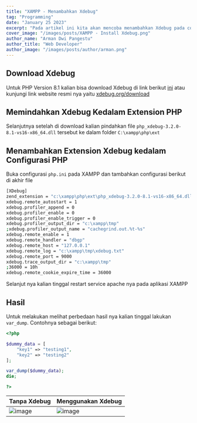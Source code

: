 ```yaml
---
title: "XAMPP - Menambahkan Xdebug"
tag: "Programming"
date: "January 25 2023"
excerpt: "Pada artikel ini kita akan mencoba menambahkan Xdebug pada configurasi Apache di XAMPP"
cover_image: "/images/posts/XAMPP - Install Xdebug.png"
author_name: "Arman Dwi Pangestu"
author_title: "Web Developer"
author_image: "/images/posts/author/arman.png"
---
```


## Download Xdebug

Untuk PHP Version 8.1 kalian bisa download Xdebug di link berikut [ini](https://xdebug.org/files/php_xdebug-3.2.0-8.1-vs16-x86_64.dll) atau kunjungi
link website resmi nya yaitu [xdebug.org/download](https://xdebug.org/download)

## Memindahkan Xdebug Kedalam Extension PHP

Selanjutnya setelah di download kalian pindahkan file `php_xdebug-3.2.0-8.1-vs16-x86_64.dll` tersebut ke dalam folder `C:\xampp\php\ext`

## Menambahkan Extension Xdebug kedalam Configurasi PHP

Buka configurasi `php.ini` pada XAMPP dan tambahkan configurasi berikut di akhir file

```sh
[XDebug]
zend_extension = "c:\xampp\php\ext\php_xdebug-3.2.0-8.1-vs16-x86_64.dll"
xdebug.remote_autostart = 1
xdebug.profiler_append = 0
xdebug.profiler_enable = 0
xdebug.profiler_enable_trigger = 0
xdebug.profiler_output_dir = "c:\xampp\tmp"
;xdebug.profiler_output_name = "cachegrind.out.%t-%s"
xdebug.remote_enable = 1
xdebug.remote_handler = "dbgp"
xdebug.remote_host = "127.0.0.1"
xdebug.remote_log = "c:\xampp\tmp\xdebug.txt"
xdebug.remote_port = 9000
xdebug.trace_output_dir = "c:\xampp\tmp"
;36000 = 10h
xdebug.remote_cookie_expire_time = 36000
```

Selanjut nya kalian tinggal restart service apache nya pada aplikasi XAMPP

## Hasil

Untuk melakukan melihat perbedaan hasil nya kalian tinggal lakukan `var_dump`. Contohnya sebagai berikut:

```php
<?php

$dummy_data = [
    "key1" => "testing1",
    "key2" => "testing2"
];

var_dump($dummy_data);
die;

?>
```

| Tanpa Xdebug                                                                                                    | Menggunakan Xdebug                                                                                              |
| --------------------------------------------------------------------------------------------------------------- | --------------------------------------------------------------------------------------------------------------- |
| ![image](https://user-images.githubusercontent.com/64394320/214496002-9a039ed6-5a72-47d5-92d5-db1774ff043c.png) | ![image](https://user-images.githubusercontent.com/64394320/214495849-2cda1718-4b8f-4e36-9825-276dab0ea22d.png) |
